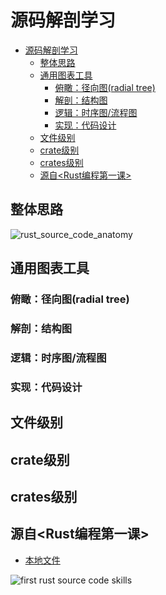 # 源码解剖学习

<!--ts-->
* [源码解剖学习](#源码解剖学习)
   * [整体思路](#整体思路)
   * [通用图表工具](#通用图表工具)
      * [俯瞰：径向图(radial tree)](#俯瞰径向图radial-tree)
      * [解剖：结构图](#解剖结构图)
      * [逻辑：时序图/流程图](#逻辑时序图流程图)
      * [实现：代码设计](#实现代码设计)
   * [文件级别](#文件级别)
   * [crate级别](#crate级别)
   * [crates级别](#crates级别)
   * [源自&lt;Rust编程第一课&gt;](#源自rust编程第一课)

<!-- Created by https://github.com/ekalinin/github-markdown-toc -->
<!-- Added by: runner, at: Wed Sep 14 14:33:56 UTC 2022 -->

<!--te-->

## 整体思路

![rust_source_code_anatomy](kroki-excalidraw:../../materials/anatomy/rust_source_code_anatomy.excalidraw)

## 通用图表工具

### 俯瞰：径向图(radial tree)

### 解剖：结构图

### 逻辑：时序图/流程图

### 实现：代码设计

## 文件级别

## crate级别

## crates级别

## 源自<Rust编程第一课>

- [本地文件](x-devonthink-item://D948AAC1-BA13-4FF8-BA2E-5BEAB24223C9?page=386)

![first rust source code skills](kroki-excalidraw:../../materials/anatomy/first_rust_source_code_skills.excalidraw)
